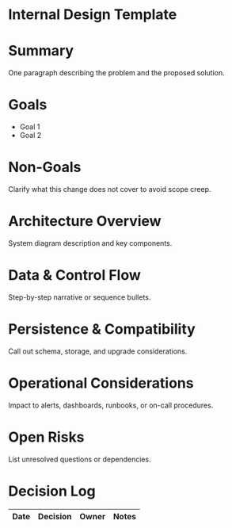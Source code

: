 # Internal Design Template

# Summary
One paragraph describing the problem and the proposed solution.

# Goals
- Goal 1
- Goal 2

# Non-Goals
Clarify what this change does not cover to avoid scope creep.

# Architecture Overview
System diagram description and key components.

# Data & Control Flow
Step-by-step narrative or sequence bullets.

# Persistence & Compatibility
Call out schema, storage, and upgrade considerations.

# Operational Considerations
Impact to alerts, dashboards, runbooks, or on-call procedures.

# Open Risks
List unresolved questions or dependencies.

# Decision Log
| Date | Decision | Owner | Notes |
| --- | --- | --- | --- |
